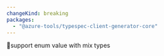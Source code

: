 ```yaml
---
changeKind: breaking
packages:
  - "@azure-tools/typespec-client-generator-core"
---
```


support enum value with mix types